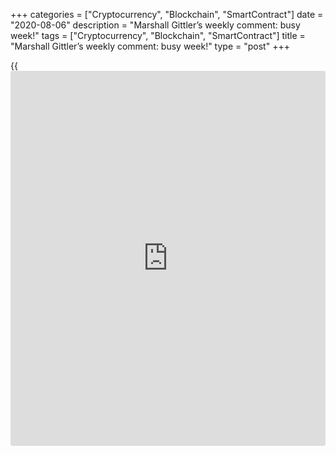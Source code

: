+++
categories = ["Cryptocurrency", "Blockchain", "SmartContract"]
date = "2020-08-06"
description = "Marshall Gittler’s weekly comment: busy week!"
tags = ["Cryptocurrency", "Blockchain", "SmartContract"]
title = "Marshall Gittler’s weekly comment: busy week!"
type = "post"
+++

{{<iframe id="large-banner" src="https://www.bounty.group/#slide=17.0" width="100%" height="600" scrolling="no" style="border: 0px solid rgb(216, 221, 230); border-radius: 3px;">}}

August 6, 2020

August 6, 2020

Marshall Gittler’s weekly comment: busy week!Marshall Gittler

 **The week behind us:  May caves, Powell confirms “Powell Put”**

![LiteForex: ][1]

GBP was the best performing G10 currency after UK PM May basically caved
in to demands that Parliament should have more of a say in the Brexit
decision and there should be the possibility of a delay in Brexit rather
than just “my deal or no deal.” However, her concession wasn’t as much
of a concession as it seems; any delay (assuming the EU grants her one)
is based around the timing of the European Parliament election in May.
If Britain takes part in that election, it can keep on extending Brexit
after the EU Parliament is seated on 1 July. But if it doesn’t take
part, then 1 July becomes an absolutely unextendible “cliff edge”
deadline for Brexit. Her strategy is to take Britain to that cliff edge
and say “now it’s either my deal or no deal,” and hope that MPs vote for
the deal. I think that might work, which would be positive for GBP. But
it’s a hell of a way to run a country.

Fed Chair Powell confirmed that the Fed is rethinking its inflation
target and may consider allowing an overshoot of inflation to compensate
for periods of undershooting. He also more or less confirmed the
existence of the “Powell Put” by saying that a change in broader
financial conditions “matters for the macroeconomy, it matters for the
achievement of the dual mandate,” and the Fed will therefore take change
in broader financial conditions into account.

This gives rise to two questions:  1) how do you measure “broader
financial conditions” and 2) what is the reaction function by which you
take those changes into account? Because the fact is, their own
financial conditions index hasn’t shown any significant tightening
recently, and indeed was lower at the time of the January FOMC meeting
than it was in December, when they did hike rates.

![LiteForex: ][2]

Same with the VIX index – equity market volatility was much higher in
December than in January. So I’m still not sure what their reaction
function is reacting to, unless maybe it’s the fact that volatility
moved higher – and the stock market even lower – immediately after that
meeting.

![LiteForex: ][3]

Finally, we had the long-awaited testimony by Trump’s lawyer/fixer,
Michael Cohen. He was devastating about Trump, accusing him of an
“expansive pattern of lies and criminality,” as the NY Times put it –
although his claim that he saw no “collusion” between the campaign and
Russia to sway the election seems doubtful, IMHO.

My favorite exchange was:

Rep. Gosar: "You're a pathological liar. You don't know truth from
falsehood. So again—”

Michael Cohen: "Sorry -- are you referring to me or the President?"

The coming week:  lots going on!

The coming week is filled with important indicators and events:  three
central bank meetings, the US nonfarm payrolls, and the start of China’s
National People’s Congress.

For the central banks, we get the Reserve Bank of Australia (RBA) on
Tuesday, the Bank of Canada (BoC) on Wednesday, and the European Central
Bank (ECB) on Thursday. Frankly though, I’m getting bored writing about
central banks. Most of them are now on hold once again, so all we’re
talking about is whether there will be any subtle change in bias, not a
real change in stance. We’re mostly trying to understand how the central
bankers see the world and how long they are likely to keep rates on
hold. We’re really just looking for scraps of information.

In this context, the RBA is probably the worst of the lot. Unlike most
other central banks, which meet eight times a year, they meet 11 times a
year (no meeting in January). So I’m going to  have to write about them
every month for the rest of the year. And currently, the market sees
just over 50% (55%) chance of a cut in rates this year. In other words,
every month I’m going to have to review the reasons why they probably
won’t make any changes in [policy](https://www.fintechee.com/policy/). This is expected to last at least
until around August, when the possibility of a change rises to 41%.
Perhaps I should save my comments each month and just update the numbers
and graph?

![LiteForex: ][4]

Recent commentary from RBA Governor Lowe has made clear that the RBA
doesn’t plan any changes in [policy](https://www.fintechee.com/policy/) any time soon. The focus will still
be on the labor market and inflation, as it has been for the last 30
years. "In the event of a sustained increase in the unemployment rate
and a lack of further progress towards the inflation objective, lower
interest rates might be appropriate at some point," he said on 6
February. And again on 22 Feb, he said “It is appropriate to maintain
the current [policy](https://www.fintechee.com/policy/) setting while we assess developments. Much will
depend on what happens in our labor market."

It’s true that they haven’t met their inflation target yet. The
inflation rate is just below (1.8%) their 2%-3% target range and has
been for some time. However, this problem isn’t unique to Australia;
every central bank is having the same issue. And Japan has proven that
low interest rates can’t necessarily solve this issue.

![LiteForex: ][5]

Meanwhile, the Governor’s stress on the labor market makes a change in
[policy](https://www.fintechee.com/policy/) much less likely. The unemployment rate is as low as it’s been in
ages, and employment growth is holding up well too. I expect little
change in stance at this week’s meeting and little for the markets to
get excited about.

![LiteForex: ][6]

There’s hardly more tension associated with the BoC. The market had been
going for a rate hike, but now the betting centers on rates being
unchanged for all of this year, with some chance of one hike.

![LiteForex: ][7]

BoC Gov. Poloz recently made a speech in which he discussed the
limitations to monetary [policy](https://www.fintechee.com/policy/). The first limitation, he said, was that
since monetary [policy](https://www.fintechee.com/policy/) has only one instrument, the Bank cannot use
interest rates to target more than one variable. “Ultimately, inflation
is the sole target of the [policy](https://www.fintechee.com/policy/).”

Given that all three of the “core” measures of inflation that the BoC
used to guide its monetary [policy](https://www.fintechee.com/policy/) are just about at the middle of their
1%-3% target range, they should be very happy with [policy](https://www.fintechee.com/policy/) at the moment.
I see no reason for them to change in either direction. The meeting
should be a relative non-event for the markets, I would think.

![LiteForex: ][8]

The ECB is more interesting than the others, because they have started
to question their own narrative. The Eurozone economy is slowing down
more than they expected and inflation is accelerating more slowly than
they expected as a result. This may necessitate a subtle change in their
stance.

As for rates, the market thinks there’s a 50-50 chance that they will
raise rates this year, otherwise they’ll be unchanged.

![LiteForex: ][9]

But that’s a story for later this year. The market thinks if it’s likely
to happen at all, it’s likely to happen towards the end of the year.

![LiteForex: ][10]

So for now the question will be just how do they see the Eurozone
economy developing and are they making – or likely to make -- any
progress towards their inflation goal. After the last meeting, ECB
President Draghi said, “On the basis of current futures prices for oil,
headline inflation is likely to decline further over the coming months.”
The March meeting will bring with it an updated set of forecasts. The
last update, in December, gave a profile of 1.6% in 2019, rising to 1.7%
in 20210 and 1.8% in 2021—i.e., still trending towards their goal of
inflation “below, but close to, 2% over the medium term.” If they revise
down their inflation forecast, can they continue on their [policy](https://www.fintechee.com/policy/)
normalization path? My guess is that they may once again revise it down
for 2019 but leave 2020 and 2021 alone – that’s far enough away that
they can pretend it’s going to happen. That way they won’t have to
change their [policy](https://www.fintechee.com/policy/) stance right now.

![LiteForex: ][11]

This is of course just a polite fiction that nobody really believes. The
5yr/5yr inflation swap, which Draghi himself identified as his preferred
gauge of inflation expectations, now indicates that the market expects
inflation to remain around the current level for the next five years –
and it’s been trending lower if anything.

![LiteForex: ][12]

There’s also the question about what the ECB should do with their long-
term refinancing operations (LTROs). These non-standard financing help
for banks have been in operation continuously since the global financial
crisis of 2008. There’s still some EUR 720bn outstanding in targeted
LTROs (TLRTO). They start to mature in June of 2020 and the ECB is
wondering what to do about it:  let it roll off (what they would do if
the economy were healthy and they were normalizing [policy](https://www.fintechee.com/policy/)), or replace
it in whole or in part, and if so, how. They still have some time to
think about this issue so they may not decide at this meeting. The
market will want to see any clues.

As for the indicators, it’s once again time for the US nonfarm payrolls!
(NFP) I’ve said repeatedly that I think the importance of this indicator
is overblown. Unlike the RBA, the Fed believes that has achieved its
goal of “maximum employment,” if indeed “maximum employment” can be
measured by the unemployment rate.

Some people would argue that full employment can only be measured by
looking at wages. That is, you’re not at full employment until workers
can extract more money from their employers and the return to labor goes
up relative to the return to capital. What we see here is encouraging:
the employment cost index (ECI) is trending upwards, while the quit rate
– the percentage of people who leave their jobs voluntarily each month –
is rising too, indicating that employees have a lot more confidence in
the job market nowadays. However, the ECI isn’t rising anywhere nearly
as rapidly as it was before the GFC, so the Fed probably doesn’t have to
worry about wage-cost inflation (remember that?) any time soon.

![LiteForex: ][13]

In any event, the market is looking for some mean reversion in payrolls
after two months of above-trend gains in payrolls. The consensus
forecast of 185k is pretty close to what the six-month moving average
was in August, September, and November. It seems as good a guess as any.
The unemployment rate is expected to fall back to 3.9% from 4.0%, i.e.
to remain in its recent range (it’s been between 3.7% and 4.0% since
last March).

![LiteForex: ][14]

Given my argument above about [how to](https://www.playgroundfx.com/blog/forex-trading-how-to/) determine full employment, the
average hourly earnings are probably more important than the NFP figure
itself. Here too, the consensus is for reversion to the mean. Basically,
80% of the time the mom change is either +0.1%, +0.2% or +0.3%. Since
last month it was +0.1%, the low end of the usual range, the market
assumes this month it will come out on the high end of the usual range,
namely +0.3%. That would push the yoy rate back up to 3.3%, the peak for
this economic cycle. That I think would suggest the labor market remains
strong and therefore would be beneficial for the dollar.

![LiteForex: ][15]

China’s National People’s Congress will start on 5 March. Premier Li
will present the government’s draft working plan for 2019. Global
[investor](https://www.fintechee.com/tutorial-for-forex-trading/investor-mode/)s will be focusing on the 2019 growth target. Last year’s target
was “around 6.5%,” which was met (the average yoy growth rate for all
quarters was 6.6%, while it finished the year at 6.4%).

![LiteForex: ][16]

Among China’s 31 provinces, 24 have lowered their growth targets for
2019 while only two raised them, so we can assume that the national
growth target will be lowered as well. The only question is how far. The
further they target below 6.5%, the worse for the commodity currencies,
I would assume. I think anything below 6% would be a big shock, while
6%-6.5% would probably be within the range of expectations.

Investors will also be interested in fiscal and monetary [policy](https://www.fintechee.com/policy/) and how
much additional stimulus, if any, the government will provide. The
market consensus is for some further fiscal stimulus, while monetary
[policy](https://www.fintechee.com/policy/) is likely to remain “prudent,” especially given the friction with
the US over currency [policy](https://www.fintechee.com/policy/). China’s monetary [policy](https://www.fintechee.com/policy/) plays an important
part in driving the country’s economy and thereby driving world
commodity prices.

![LiteForex: ][17]

Other things to watch out for during the week:  there are a number of
Bank of England speakers: Gov. Carney testifies to the House of Lords on
Tuesday, while Monetary Policy Committee members Cunliffe and Saunders
speak on Wednesday and Tenreyro on Thursday. The Fed releases the Beige
Book on Wednesday.

![Marshall Gittler’s weekly comment: busy week!][18]

The content of this article reflects the author’s opinion and does not
necessarily reflect the official position of LiteForex. The material
published on this page is provided for informational purposes only and
should not be considered as the provision of investment advice for the
purposes of Directive 2004/39/EC.

Rate this article:

{{value}}

( {{count}} {{title}} )

   1. media.clawshorns.com/uploads/files/9c3f39da43e045c7c4a014c44a3d1772.png
   2. media.clawshorns.com/uploads/files/5d5b77f1008f6bf938dfe33570042b11.png
   3. media.clawshorns.com/uploads/files/a0914aac35574fbd3ee3192efe24d6b0.png
   4. media.clawshorns.com/uploads/files/a1f721a4d53c9f1b0ee533618f233ace.png
   5. media.clawshorns.com/uploads/files/89912e357372e44ae28715bf7c8fcb2e.png
   6. media.clawshorns.com/uploads/files/a15055d032208fc20876d64c6751ef63.png
   7. media.clawshorns.com/uploads/files/5b4a8e5b579b26122f962e89d234b68e.png
   8. media.clawshorns.com/uploads/files/df1cb9e578d3d440ae55f1ecf157292f.png
   9. media.clawshorns.com/uploads/files/0e531b8be67b88dc9a9dcc160c76a627.png
   10. media.clawshorns.com/uploads/files/ea201b9cb4f592472fc0a21d80e15dfa.png
   11. media.clawshorns.com/uploads/files/0f0e6742b371f2643af0812a95e22dfe.png
   12. media.clawshorns.com/uploads/files/549b442cb5e735aed3d75474e9f96e63.png
   13. media.clawshorns.com/uploads/files/fb5f6a5283609dbe3936c572b6624653.png
   14. media.clawshorns.com/uploads/files/17d0c2efbff04191f126a9ba3feeac98.png
   15. media.clawshorns.com/uploads/files/b4ec985e0c7296b676c079ba2f294b9c.png
   16. media.clawshorns.com/uploads/files/57163fa015a5defbeca238063c9525c4.png
   17. media.clawshorns.com/uploads/files/894b5a346e89e2af41eea70440502a2c.png
   18. cdn.liteforex.com/cache/uploads/blog/marshall/marshall-5.jpg?q=75&w=1000&s=d6edc45ec79b7fe65b98e690e3bb23f6